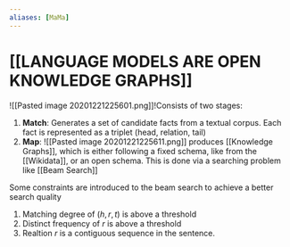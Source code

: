 ```yaml
---
aliases: [MaMa]
---
```


# [[LANGUAGE MODELS ARE OPEN KNOWLEDGE GRAPHS]]
![[Pasted image 20201221225601.png]]!Consists of two stages:
1. **Match**: Generates a set of candidate facts from a textual corpus. Each fact is represented as a triplet (head, relation, tail)
2. **Map**: ![[Pasted image 20201221225611.png]] produces [[Knowledge Graphs]], which is either following a fixed schema, like from the [[Wikidata]], or an open schema. This is done via a searching problem like [[Beam Search]]

Some constraints are introduced to the beam search to achieve a better search quality
1. Matching degree of $(h,r,t)$ is above a threshold
2. Distinct frequency of $r$ is above a threshold
3. Realtion $r$ is a contiguous sequence in the sentence.
